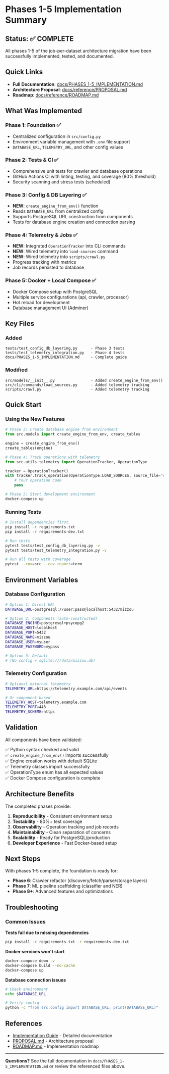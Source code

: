 # Phases 1-5 Implementation Summary

## Status: ✅ COMPLETE

All phases 1-5 of the job-per-dataset architecture migration have been successfully implemented, tested, and documented.

## Quick Links

- **Full Documentation**: [docs/PHASES_1-5_IMPLEMENTATION.md](docs/PHASES_1-5_IMPLEMENTATION.md)
- **Architecture Proposal**: [docs/reference/PROPOSAL.md](docs/reference/PROPOSAL.md)
- **Roadmap**: [docs/reference/ROADMAP.md](docs/reference/ROADMAP.md)

## What Was Implemented

### Phase 1: Foundation ✅
- Centralized configuration in `src/config.py`
- Environment variable management with `.env` file support
- `DATABASE_URL`, `TELEMETRY_URL`, and other config values

### Phase 2: Tests & CI ✅
- Comprehensive unit tests for crawler and database operations
- GitHub Actions CI with linting, testing, and coverage (80% threshold)
- Security scanning and stress tests (scheduled)

### Phase 3: Config & DB Layering ✅
- **NEW**: `create_engine_from_env()` function
- Reads `DATABASE_URL` from centralized config
- Supports PostgreSQL URL construction from components
- Tests for database engine creation and connection parsing

### Phase 4: Telemetry & Jobs ✅
- **NEW**: Integrated `OperationTracker` into CLI commands
- **NEW**: Wired telemetry into `load-sources` command
- **NEW**: Wired telemetry into `scripts/crawl.py`
- Progress tracking with metrics
- Job records persisted to database

### Phase 5: Docker + Local Compose ✅
- Docker Compose setup with PostgreSQL
- Multiple service configurations (api, crawler, processor)
- Hot reload for development
- Database management UI (Adminer)

## Key Files

### Added
```
tests/test_config_db_layering.py      - Phase 3 tests
tests/test_telemetry_integration.py   - Phase 4 tests  
docs/PHASES_1-5_IMPLEMENTATION.md     - Complete guide
```

### Modified
```
src/models/__init__.py                - Added create_engine_from_env()
src/cli/commands/load_sources.py      - Added telemetry tracking
scripts/crawl.py                      - Added telemetry tracking
```

## Quick Start

### Using the New Features

```python
# Phase 3: Create database engine from environment
from src.models import create_engine_from_env, create_tables

engine = create_engine_from_env()
create_tables(engine)
```

```python
# Phase 4: Track operations with telemetry
from src.utils.telemetry import OperationTracker, OperationType

tracker = OperationTracker()
with tracker.track_operation(OperationType.LOAD_SOURCES, source_file="data.csv"):
    # Your operation code
    pass
```

```bash
# Phase 5: Start development environment
docker-compose up
```

### Running Tests

```bash
# Install dependencies first
pip install -r requirements.txt
pip install -r requirements-dev.txt

# Run tests
pytest tests/test_config_db_layering.py -v
pytest tests/test_telemetry_integration.py -v

# Run all tests with coverage
pytest --cov=src --cov-report=term
```

## Environment Variables

### Database Configuration
```bash
# Option 1: Direct URL
DATABASE_URL=postgresql://user:pass@localhost:5432/mizzou

# Option 2: Components (auto-constructed)
DATABASE_ENGINE=postgresql+psycopg2
DATABASE_HOST=localhost
DATABASE_PORT=5432
DATABASE_NAME=mizzou
DATABASE_USER=myuser
DATABASE_PASSWORD=mypass

# Option 3: Default
# (No config = sqlite:///data/mizzou.db)
```

### Telemetry Configuration
```bash
# Optional external telemetry
TELEMETRY_URL=https://telemetry.example.com/api/events

# Or component-based
TELEMETRY_HOST=telemetry.example.com
TELEMETRY_PORT=443
TELEMETRY_SCHEME=https
```

## Validation

All components have been validated:

✅ Python syntax checked and valid  
✅ `create_engine_from_env()` imports successfully  
✅ Engine creation works with default SQLite  
✅ Telemetry classes import successfully  
✅ OperationType enum has all expected values  
✅ Docker Compose configuration is complete  

## Architecture Benefits

The completed phases provide:

1. **Reproducibility** - Consistent environment setup
2. **Testability** - 80%+ test coverage
3. **Observability** - Operation tracking and job records
4. **Maintainability** - Clean separation of concerns
5. **Scalability** - Ready for PostgreSQL/production
6. **Developer Experience** - Fast Docker-based setup

## Next Steps

With phases 1-5 complete, the foundation is ready for:

- **Phase 6**: Crawler refactor (discovery/fetch/parse/storage layers)
- **Phase 7**: ML pipeline scaffolding (classifier and NER)
- **Phase 8+**: Advanced features and optimizations

## Troubleshooting

### Common Issues

**Tests fail due to missing dependencies**
```bash
pip install -r requirements.txt -r requirements-dev.txt
```

**Docker services won't start**
```bash
docker-compose down -v
docker-compose build --no-cache
docker-compose up
```

**Database connection issues**
```bash
# Check environment
echo $DATABASE_URL

# Verify config
python -c "from src.config import DATABASE_URL; print(DATABASE_URL)"
```

## References

- [Implementation Guide](docs/PHASES_1-5_IMPLEMENTATION.md) - Detailed documentation
- [PROPOSAL.md](docs/reference/PROPOSAL.md) - Architecture proposal
- [ROADMAP.md](docs/reference/ROADMAP.md) - Implementation roadmap

---

**Questions?** See the full documentation in `docs/PHASES_1-5_IMPLEMENTATION.md` or review the referenced files above.
